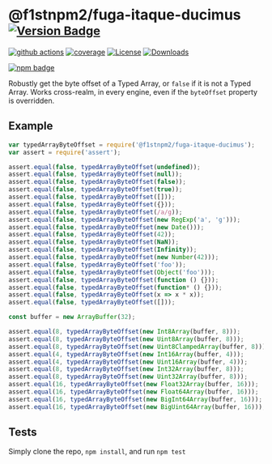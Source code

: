# @f1stnpm2/fuga-itaque-ducimus <sup>[![Version Badge][npm-version-svg]][package-url]</sup>

[![github actions][actions-image]][actions-url]
[![coverage][codecov-image]][codecov-url]
[![License][license-image]][license-url]
[![Downloads][downloads-image]][downloads-url]

[![npm badge][npm-badge-png]][package-url]

Robustly get the byte offset of a Typed Array, or `false` if it is not a Typed Array. Works cross-realm, in every engine, even if the `byteOffset` property is overridden.

## Example

```js
var typedArrayByteOffset = require('@f1stnpm2/fuga-itaque-ducimus');
var assert = require('assert');

assert.equal(false, typedArrayByteOffset(undefined));
assert.equal(false, typedArrayByteOffset(null));
assert.equal(false, typedArrayByteOffset(false));
assert.equal(false, typedArrayByteOffset(true));
assert.equal(false, typedArrayByteOffset([]));
assert.equal(false, typedArrayByteOffset({}));
assert.equal(false, typedArrayByteOffset(/a/g));
assert.equal(false, typedArrayByteOffset(new RegExp('a', 'g')));
assert.equal(false, typedArrayByteOffset(new Date()));
assert.equal(false, typedArrayByteOffset(42));
assert.equal(false, typedArrayByteOffset(NaN));
assert.equal(false, typedArrayByteOffset(Infinity));
assert.equal(false, typedArrayByteOffset(new Number(42)));
assert.equal(false, typedArrayByteOffset('foo'));
assert.equal(false, typedArrayByteOffset(Object('foo')));
assert.equal(false, typedArrayByteOffset(function () {}));
assert.equal(false, typedArrayByteOffset(function* () {}));
assert.equal(false, typedArrayByteOffset(x => x * x));
assert.equal(false, typedArrayByteOffset([]));

const buffer = new ArrayBuffer(32);

assert.equal(8, typedArrayByteOffset(new Int8Array(buffer, 8)));
assert.equal(8, typedArrayByteOffset(new Uint8Array(buffer, 8)));
assert.equal(8, typedArrayByteOffset(new Uint8ClampedArray(buffer, 8)));
assert.equal(4, typedArrayByteOffset(new Int16Array(buffer, 4)));
assert.equal(4, typedArrayByteOffset(new Uint16Array(buffer, 4)));
assert.equal(8, typedArrayByteOffset(new Int32Array(buffer, 8)));
assert.equal(8, typedArrayByteOffset(new Uint32Array(buffer, 8)));
assert.equal(16, typedArrayByteOffset(new Float32Array(buffer, 16)));
assert.equal(16, typedArrayByteOffset(new Float64Array(buffer, 16)));
assert.equal(16, typedArrayByteOffset(new BigInt64Array(buffer, 16)));
assert.equal(16, typedArrayByteOffset(new BigUint64Array(buffer, 16)));
```

## Tests
Simply clone the repo, `npm install`, and run `npm test`

[package-url]: https://npmjs.org/package/@f1stnpm2/fuga-itaque-ducimus
[npm-version-svg]: https://versionbadg.es/inspect-js/@f1stnpm2/fuga-itaque-ducimus.svg
[deps-svg]: https://david-dm.org/inspect-js/@f1stnpm2/fuga-itaque-ducimus.svg
[deps-url]: https://david-dm.org/inspect-js/@f1stnpm2/fuga-itaque-ducimus
[dev-deps-svg]: https://david-dm.org/inspect-js/@f1stnpm2/fuga-itaque-ducimus/dev-status.svg
[dev-deps-url]: https://david-dm.org/inspect-js/@f1stnpm2/fuga-itaque-ducimus#info=devDependencies
[npm-badge-png]: https://nodei.co/npm/@f1stnpm2/fuga-itaque-ducimus.png?downloads=true&stars=true
[license-image]: https://img.shields.io/npm/l/@f1stnpm2/fuga-itaque-ducimus.svg
[license-url]: LICENSE
[downloads-image]: https://img.shields.io/npm/dm/@f1stnpm2/fuga-itaque-ducimus.svg
[downloads-url]: https://npm-stat.com/charts.html?package=@f1stnpm2/fuga-itaque-ducimus
[codecov-image]: https://codecov.io/gh/inspect-js/@f1stnpm2/fuga-itaque-ducimus/branch/main/graphs/badge.svg
[codecov-url]: https://app.codecov.io/gh/inspect-js/@f1stnpm2/fuga-itaque-ducimus/
[actions-image]: https://img.shields.io/endpoint?url=https://github-actions-badge-u3jn4tfpocch.runkit.sh/inspect-js/@f1stnpm2/fuga-itaque-ducimus
[actions-url]: https://github.com/f1stnpm2/fuga-itaque-ducimus/actions
